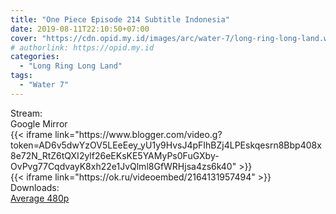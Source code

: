 ```yaml
---
title: "One Piece Episode 214 Subtitle Indonesia"
date: 2019-08-11T22:10:50+07:00
cover: "https://cdn.opid.my.id/images/arc/water-7/long-ring-long-land.webp" # Optional, cover
# authorlink: https://opid.my.id
categories:
  - "Long Ring Long Land"
tags:
  - "Water 7"
---
```

<div class="ui menu violet borderless inverted">
  <div class="header item active">
        Stream:
    </div>
  <a class="active item" data-tab="google">
    <i class="google drive icon"></i> Google
  </a>
  <a class="item nounderline" data-tab="mirror">
    <i class="odnoklassniki icon"></i> Mirror
  </a>
</div>
<div class="ui bottom attached tab segment active" style="border:0 !important;" data-tab="google">
 {{< iframe link="https://www.blogger.com/video.g?token=AD6v5dwYzOV5LEeEey_yU1y9HvsJ4pFIhBZj4LPEskqesrn8Bbp408x8e72N_RtZ6tQXI2ylf26eEKsKE5YAMyPs0FuGXby-OvPvg77CqdvayK8xh22e1JvQlml8GfWRHjsa4zs6k40" >}}
</div>
<div class="ui bottom attached tab segment" style="border:0 !important;" data-tab="mirror">
{{< iframe link="https://ok.ru/videoembed/2164131957494" >}}
</div>
<div class="ui menu violet borderless inverted">
  <div class="header item active">
        Downloads:
    </div>
  <a class="item nounderline" href="https://ouo.io/pGDpv8" target="_blank" rel="dofollow"><i class="google drive icon"></i>
    Average 480p</a>
</div>
